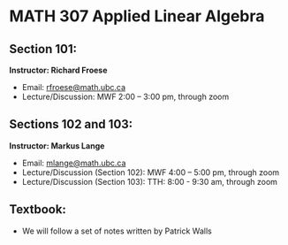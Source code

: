 # MATH 307 Applied Linear Algebra 

## Section 101:
**Instructor:  Richard Froese**

* Email:  rfroese@math.ubc.ca
* Lecture/Discussion: MWF 2:00 – 3:00 pm, through zoom

## Sections 102 and 103:
**Instructor: Markus Lange**

* Email: mlange@math.ubc.ca
* Lecture/Discussion (Section 102): MWF 4:00 – 5:00 pm, through zoom
* Lecture/Discussion (Section 103): TTH:  8:00 - 9:30 am, through zoom

## Textbook: 
* We will follow a set of notes written by  Patrick Walls
